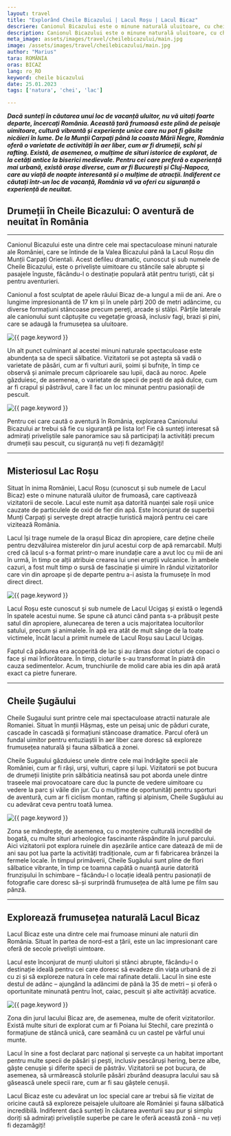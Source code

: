 ```yaml
---
layout: travel
title: "Explorând Cheile Bicazului | Lacul Roșu | Lacul Bicaz"
descriere: Canionul Bicazului este o minune naturală uluitoare, cu chei  adânci, cascadele maiestuoase și viața sălbatică vibrantă. 
description: Canionul Bicazului este o minune naturală uluitoare, cu chei  adânci, cascadele maiestuoase și viața sălbatică vibrantă. 
meta_image: assets/images/travel/cheilebicazului/main.jpg 
image: /assets/images/travel/cheilebicazului/main.jpg
author: "Marius"
tara: ROMÂNIA
oras: BICAZ
lang: ro_RO
keyword: cheile bicazului
date: 25.01.2023
tags: ['natura', 'chei', 'lac']

---
```


**_Dacă sunteți în căutarea unui loc de vacanță uluitor, nu vă uitați foarte departe, încercați România. Această țară frumoasă este plină de peisaje uimitoare, cultură vibrantă și experiențe unice care nu pot fi găsite nicăieri în lume. De la Munții Carpați până la coasta Mării Negre, România oferă o varietate de activități în aer liber, cum ar fi drumeții, schi și rafting. Există, de asemenea, o mulțime de situri istorice de explorat, de la cetăți antice la biserici medievale. Pentru cei care preferă o experiență mai urbană, există orașe diverse, cum ar fi București și Cluj-Napoca, care au viață de noapte interesantă și o mulțime de atracții. Indiferent ce căutați într-un loc de vacanță, România vă va oferi cu siguranță o experiență de neuitat._**

## Drumeții în Cheile Bicazului: O aventură de neuitat în România
---

<span class="drop">C</span>anionul Bicazului este una dintre cele mai spectaculoase minuni naturale ale României, care se întinde de la Valea Bicazului până la Lacul Roșu din Munții Carpați Orientali. Acest defileu dramatic, cunoscut și sub numele de Cheile Bicazului, este o priveliște uimitoare cu stâncile sale abrupte și pasajele înguste, făcându-l o destinație populară atât pentru turiști, cât și pentru aventurieri.

Canionul a fost sculptat de apele râului Bicaz de-a lungul a mii de ani. Are o lungime impresionantă de 17 km și în unele părți 200 de metri adâncime, cu diverse formațiuni stâncoase precum pereți, arcade și stâlpi. Părțile laterale ale canionului sunt căptușite cu vegetație groasă, inclusiv fagi, brazi și pini, care se adaugă la frumusețea sa uluitoare.

<img src="/assets/images/travel/cheilebicazului/pic2.jpg" alt="{{ page.keyword }}">

Un alt punct culminant al acestei minuni naturale spectaculoase este abundența sa de specii sălbatice. Vizitatorii se pot aștepta să vadă o varietate de păsări, cum ar fi vulturi aurii, șoimi și bufnițe, în timp ce observă și animale precum căprioarele sau lupii, dacă au noroc. Apele găzduiesc, de asemenea, o varietate de specii de pești de apă dulce, cum ar fi crapul și păstrăvul, care îl fac un loc minunat pentru pasionații de pescuit.

<img src="/assets/images/travel/cheilebicazului/pic3.jpg" alt="{{ page.keyword }}">

Pentru cei care caută o aventură în România, explorarea Canionului Bicazului ar trebui să fie cu siguranță pe lista lor! Fie că sunteți interesat să admirați priveliștile sale panoramice sau să participați la activități precum drumeții sau pescuit, cu siguranță nu veți fi dezamăgiți!

---
## Misteriosul Lac Roșu

<span class="drop">S</span>ituat în inima României, Lacul Roșu (cunoscut și sub numele de Lacul Bicaz) este o minune naturală uluitor de frumoasă, care captivează vizitatorii de secole. Lacul este numit așa datorită nuanței sale roșii unice cauzate de particulele de oxid de fier din apă. Este înconjurat de superbii Munți Carpați și servește drept atracție turistică majoră pentru cei care vizitează România.

Lacul își trage numele de la orașul Bicaz din apropiere, care deține cheile pentru dezvăluirea misterelor din jurul acestui corp de apă remarcabil. Mulți cred că lacul s-a format printr-o mare inundație care a avut loc cu mii de ani în urmă, în timp ce alții atribuie crearea lui unei erupții vulcanice. În ambele cazuri, a fost mult timp o sursă de fascinație și uimire în rândul vizitatorilor care vin din aproape și de departe pentru a-i asista la frumusețe în mod direct direct.

<img src="/assets/images/travel/cheilebicazului/pic4.jpg" alt="{{ page.keyword }}">

Lacul Roșu este cunoscut și sub numele de Lacul Ucigaș și există o legendă în spatele acestui nume. Se spune că atunci când panta s-a prăbușit peste satul din apropiere, alunecarea de teren a ucis majoritatea locuitorilor satului, precum și animalele. În apă era atât de mult sânge de la toate victimele, încât lacul a primit numele de Lacul Roșu sau Lacul Ucigaș.

Faptul că pădurea era acoperită de lac și au rămas doar cioturi de copaci o face și mai înfiorătoare. În timp, cioturile s-au transformat în piatră din cauza sedimentelor. Acum, trunchiurile de molid care abia ies din apă arată exact ca pietre funerare.

---
## Cheile Șugăului

<span class="drop">C</span>heile Sugaului sunt printre cele mai spectaculoase atractii naturale ale Romaniei. Situat în munții Hășmaș, este un peisaj unic de păduri curate, cascade în cascadă și formațiuni stâncoase dramatice. Parcul oferă un fundal uimitor pentru entuziaștii în aer liber care doresc să exploreze frumusețea naturală și fauna sălbatică a zonei.

Cheile Sugaului găzduiesc unele dintre cele mai îndrăgite specii ale României, cum ar fi râși, urși, vulturi, capre și lupi. Vizitatorii se pot bucura de drumeții liniștite prin sălbăticia neatinsă sau pot aborda unele dintre traseele mai provocatoare care duc la puncte de vedere uimitoare cu vedere la parc și văile din jur. Cu o mulțime de oportunități pentru sporturi de aventură, cum ar fi ciclism montan, rafting și alpinism, Cheile Sugăului au cu adevărat ceva pentru toată lumea.

<img src="/assets/images/travel/cheilebicazului/pic3.jpg" alt="{{ page.keyword }}">

Zona se mândrește, de asemenea, cu o moștenire culturală incredibil de bogată, cu multe situri arheologice fascinante răspândite în jurul parcului. Aici vizitatorii pot explora ruinele din așezările antice care datează de mii de ani sau pot lua parte la activități tradiționale, cum ar fi fabricarea brânzei la fermele locale. În timpul primăverii, Cheile Sugăului sunt pline de flori sălbatice vibrante, în timp ce toamna capătă o nuanță aurie datorită frunzișului în schimbare – făcându-l o locație ideală pentru pasionații de fotografie care doresc să-și surprindă frumusețea de altă lume pe film sau pânză.

---
## Explorează frumusețea naturală Lacul Bicaz

<span class="drop">L</span>acul Bicaz este una dintre cele mai frumoase minuni ale naturii din România. Situat în partea de nord-est a țării, este un lac impresionant care oferă de secole priveliști uimtoare.

Lacul este înconjurat de munți uluitori și stânci abrupte, făcându-l o destinație ideală pentru cei care doresc să evadeze din viața urbană de zi cu zi și să exploreze natura în cele mai rafinate detalii. Lacul în sine este destul de adânc – ajungând la adâncimi de până la 35 de metri – și oferă o oportunitate minunată pentru înot, caiac, pescuit și alte activități acvatice.

<img src="/assets/images/travel/cheilebicazului/pic6.jpg" alt="{{ page.keyword }}">

Zona din jurul lacului Bicaz are, de asemenea, multe de oferit vizitatorilor. Există multe situri de explorat cum ar fi Poiana lui Stechil, care prezintă o formațiune de stâncă unică, care seamănă cu un castel pe vârful unui munte.

Lacul în sine a fost declarat parc național și servește ca un habitat important pentru multe specii de păsări și pești, inclusiv pescăruși hering, berze albe, gâște cenușie și diferite specii de păstrăv. Vizitatorii se pot bucura, de asemenea, să urmărească stolurile păsări zburând deasupra lacului sau să găsească unele specii rare, cum ar fi  sau gâștele cenușii.

Lacul Bicaz este cu adevărat un loc special care ar trebui să fie vizitat de oricine caută să exploreze peisajele uluitoare ale României și fauna sălbatică incredibilă. Indiferent dacă sunteți în căutarea aventurii sau pur și simplu doriți să admirați priveliștile superbe pe care le oferă această zonă - nu veți fi dezamăgiți!
